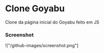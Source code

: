 # Clone Goyabu
Clone da página inicial do Goyabu feito em JS

### Screenshot
!["/github-images/screenshot.png"]